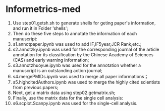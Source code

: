 # Informetrics-med

1. Use step01.getsh.sh to generate shells for geting paper's information, and run it in Folder 'shells';
2. Then do these five steps to annotate the information of each manuscript: 
3.   s1.annotpaper.ipynb was used to add IF,IF5year,JCR Rank,etc.;
4.   s2.annotzky.ipynb was used for the corresponding journal of the article annotation for its classification by the Chinese Academy of Sciences (CAS) and early warning information;
5.   s3.annotzhuoyue.ipynb was used for the annotation whether a manuscript is an outstanding action journal;
6.   s4.mergePMIDs.ipynb was used to merge all paper informations；
7.   s5.highcitedAuthors.ipynb was used to merge the highly cited scientists from previous papers;
8. Next, get a matrix data using step02.getmatrix.sh;
9. Finally, use the matrix data for the single cell analysis:
10.  s6.scplot.Scanpy.ipynb was used for the single-cell analysis.
